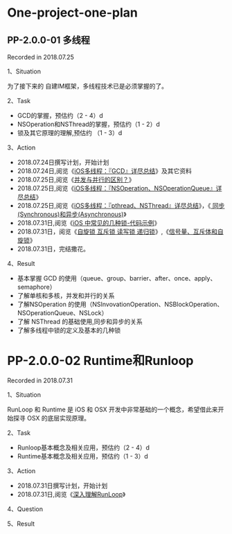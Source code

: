 # One-project-one-plan

## PP-2.0.0-01 多线程 

Recorded in 2018.07.25

1、Situation
  
  为了接下来的 自建IM框架<!--及未来面试的需求-->，多线程技术已是必须掌握的了。

2、Task
  - GCD的掌握，预估约（2 - 4）d
  - NSOperation和NSThread的掌握，预估约（1 - 2）d
  - 锁及其它原理的理解,预估约 （1 - 3）d

3、Action
  - 2018.07.24日撰写计划，开始计划
  - 2018.07.24日,阅览《[iOS多线程：『GCD』详尽总结](https://bujige.net/blog/iOS-Complete-learning-GCD.html)》及其它资料
  - 2018.07.25日,阅览《[并发与并行的区别？](https://www.zhihu.com/question/33515481)》
  - 2018.07.25日,阅览《[iOS多线程：『NSOperation、NSOperationQueue』详尽总结](https://bujige.net/blog/iOS-Complete-learning-NSOperation.html)》
  - 2018.07.25日,阅览《[iOS多线程：『pthread、NSThread』详尽总结](https://bujige.net/blog/iOS-Complete-learning-pthread-and-NSThread.html)》，《[ 同步(Synchronous)和异步(Asynchronous)](https://www.cnblogs.com/anny0404/p/5691379.html)》
  - 2018.07.31日,阅览《[iOS 中常见的几种锁-代码示例](https://mp.weixin.qq.com/s/c8YyhMvekaTVbqMhS8wzFQ)》
  - 2018.07.31日，阅览《[自旋锁 互斥锁 读写锁 递归锁](https://blog.csdn.net/qq100440110/article/details/51076609)》,《[信号量、互斥体和自旋锁](https://www.cnblogs.com/biyeymyhjob/archive/2012/07/21/2602015.html)》
  - 2018.07.31日，完结撒花。
  
4、Result

  - 基本掌握 GCD 的使用（queue、group、barrier、after、once、apply、semaphore）
  - 了解单核和多核，并发和并行的关系
  - 了解NSOperation 的使用（NSInvovationOperation、NSBlockOperation、NSOperationQueue、NSLock）
  - 了解 NSThread 的基础使用,同步和异步的关系
  - 了解多线程中锁的定义及基本的几种锁

# PP-2.0.0-02 Runtime和Runloop

Recorded in 2018.07.31

1、Situation

  RunLoop 和 Runtime  是 iOS 和 OSX 开发中非常基础的一个概念，希望借此来开始探寻 OSX 的底层实现原理。
  
2、Task
  - Runloop基本概念及相关应用，预估约（2 - 4）d
  - Runtime基本概念及相关应用，预估约（1 - 3）d

3、Action
  - 2018.07.31日撰写计划，开始计划
  - 2018.07.31日,阅览《[深入理解RunLoop](https://blog.ibireme.com/2015/05/18/runloop/)》
  
4、Question

5、Result


